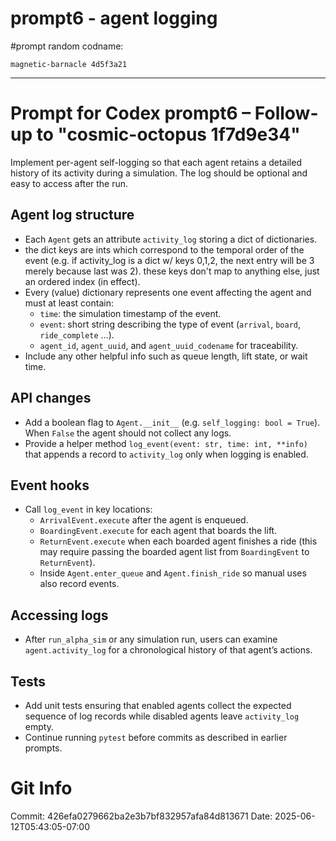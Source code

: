 # prompt6 - agent logging

#prompt
random codname:

```copy
magnetic-barnacle 4d5f3a21
```

***

# Prompt for Codex prompt6 – Follow-up to "cosmic-octopus 1f7d9e34"

Implement per-agent self-logging so that each agent retains a detailed history of its activity during a simulation. The log should be optional and easy to access after the run.

## Agent log structure
- Each `Agent` gets an attribute `activity_log` storing a dict of dictionaries.
- the dict keys are ints which correspond to the temporal order of the event (e.g. if activity_log is a dict w/ keys 0,1,2, the next entry will be 3 merely because last was 2). these keys don't map to anything else, just an ordered index (in effect). 
- Every (value) dictionary represents one event affecting the agent and must at least contain:
  - `time`: the simulation timestamp of the event.
  - `event`: short string describing the type of event (``arrival``, ``board``, ``ride_complete`` …).
  - `agent_id`, `agent_uuid`, and `agent_uuid_codename` for traceability.
- Include any other helpful info such as queue length, lift state, or wait time.

## API changes
- Add a boolean flag to `Agent.__init__` (e.g. ``self_logging: bool = True``). When ``False`` the agent should not collect any logs.
- Provide a helper method ``log_event(event: str, time: int, **info)`` that appends a record to ``activity_log`` only when logging is enabled.

## Event hooks
- Call ``log_event`` in key locations:
  - ``ArrivalEvent.execute`` after the agent is enqueued.
  - ``BoardingEvent.execute`` for each agent that boards the lift.
  - ``ReturnEvent.execute`` when each boarded agent finishes a ride (this may require passing the boarded agent list from ``BoardingEvent`` to ``ReturnEvent``).
  - Inside ``Agent.enter_queue`` and ``Agent.finish_ride`` so manual uses also record events.

## Accessing logs
- After ``run_alpha_sim`` or any simulation run, users can examine ``agent.activity_log`` for a chronological history of that agent’s actions.

## Tests
- Add unit tests ensuring that enabled agents collect the expected sequence of log records while disabled agents leave ``activity_log`` empty.
- Continue running ``pytest`` before commits as described in earlier prompts.
# Git Info
Commit: 426efa0279662ba2e3b7bf832957afa84d813671
Date: 2025-06-12T05:43:05-07:00

